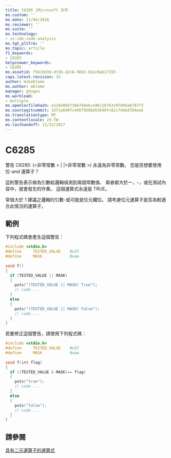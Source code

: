 ```yaml
---
title: C6285 |Microsoft 文件
ms.custom: ''
ms.date: 11/04/2016
ms.reviewer: ''
ms.suite: ''
ms.technology:
- vs-ide-code-analysis
ms.tgt_pltfrm: ''
ms.topic: article
f1_keywords:
- C6285
helpviewer_keywords:
- C6285
ms.assetid: f5bc6d3d-d33b-42c8-98d2-92ec8ab17193
caps.latest.revision: 15
author: mikeblome
ms.author: mblome
manager: ghogen
ms.workload:
- multiple
ms.openlocfilehash: e22be8bb738e7d4ebce96118763c07d95e878773
ms.sourcegitcommit: 32f1a690fc445f9586d53698fc82c7debd784eeb
ms.translationtype: MT
ms.contentlocale: zh-TW
ms.lasthandoff: 12/22/2017
---
```

# <a name="c6285"></a>C6285
警告 C6285: (\<非零常數 > &#124; &#124;\<非零常數 >) 永遠為非零常數。 您是否想要使用位-and 運算子？  
  
 這則警告表示做為引數給邏輯偵測到兩個常數值、 兩者都大於一，-，或在測試內容中，就會發生的作業。 這個運算式永遠是 TRUE。  
  
 常值大於 1 建議之邏輯的引數-或可能是位元欄位。 請考慮位元運算子是否為較適合此情況的運算子。  
  
## <a name="example"></a>範例  
 下列程式碼會產生這個警告：  
  
```cpp  
#include <stdio.h>  
#define     TESTED_VALUE    0x37  
#define     MASK            0xaa  
  
void f()  
{  
  if (TESTED_VALUE || MASK)   
  {  
    puts("(TESTED_VALUE || MASK) True");  
    // code ...  
  }  
  else   
  {  
    puts("(TESTED_VALUE || MASK) False");  
    // code ...  
  }  
}  
```  
  
 若要修正這個警告，請使用下列程式碼：  
  
```cpp  
#include <stdio.h>  
#define     TESTED_VALUE    0x37  
#define     MASK            0xaa  
  
void f(int flag)  
{  
  if ((TESTED_VALUE & MASK)== flag)  
  {  
    puts("true");  
    // code ...  
  }  
  else  
  {  
    puts("false");  
    // code ...  
  }  
}  
```  
  
## <a name="see-also"></a>請參閱  
 [具有二元運算子的運算式](/cpp/cpp/expressions-with-binary-operators)
